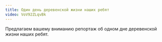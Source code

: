 ```yaml
---
title: Один день деревенской жизни наших ребят
video: VoV92ZLqvBk
---
```


Предлагаем вашему вниманию репортаж об одном дне деревенской жизни наших ребят.
